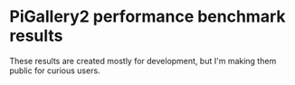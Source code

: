 # PiGallery2 performance benchmark results

These results are created mostly for development, but I'm making them public for curious users.

 

